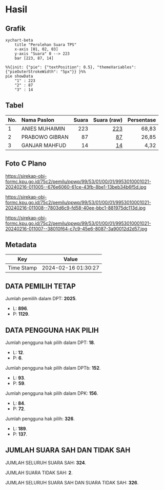 # Hasil

## Grafik

```mermaid
xychart-beta
    title "Perolehan Suara TPS"
    x-axis [01, 02, 03]
    y-axis "Suara" 0 --> 223
    bar [223, 87, 14]
```

```mermaid
%%{init: {"pie": {"textPosition": 0.5}, "themeVariables": {"pieOuterStrokeWidth": "5px"}} }%%
pie showData
    "1" : 223
    "2" : 87
    "3" : 14
```

## Tabel

| No. | Nama Paslon    | Suara | Suara (raw) | Persentase |
|:--- |:-------------- | -----:| -----------:| ----------:|
| 1   | ANIES MUHAIMIN | 223   | [223][p-1]  | 68,83      |
| 2   | PRABOWO GIBRAN | 87    | [87][p-2]   | 26,85      |
| 3   | GANJAR MAHFUD  | 14    | [14][p-3]   | 4,32       |


[p-1]: https://github.com/gigit-pemilu/pemilu-2024-99-luar-negeri/blob/main/pilpres/hitung-suara/sub/99-luar-negeri/sub/53-jeddah-arab-saudi/sub/01-jeddah-arab-saudi/sub/0001-jeddah-arab-saudi/sub/021-ksk-009/sub/paslon-1.txt
[p-2]: https://github.com/gigit-pemilu/pemilu-2024-99-luar-negeri/blob/main/pilpres/hitung-suara/sub/99-luar-negeri/sub/53-jeddah-arab-saudi/sub/01-jeddah-arab-saudi/sub/0001-jeddah-arab-saudi/sub/021-ksk-009/sub/paslon-2.txt
[p-3]: https://github.com/gigit-pemilu/pemilu-2024-99-luar-negeri/blob/main/pilpres/hitung-suara/sub/99-luar-negeri/sub/53-jeddah-arab-saudi/sub/01-jeddah-arab-saudi/sub/0001-jeddah-arab-saudi/sub/021-ksk-009/sub/paslon-3.txt

## Foto C Plano

https://sirekap-obj-formc.kpu.go.id/75c2/pemilu/ppwp/99/53/01/00/01/9953010001021-20240216-011005--676e6060-61ce-43fb-8be1-13beb34b6f5d.jpg

https://sirekap-obj-formc.kpu.go.id/75c2/pemilu/ppwp/99/53/01/00/01/9953010001021-20240216-011008--7803d6c9-fd58-40ee-bbc1-881975dc113d.jpg

https://sirekap-obj-formc.kpu.go.id/75c2/pemilu/ppwp/99/53/01/00/01/9953010001021-20240216-011007--38010f64-c7c9-45e6-8087-3a90012d2d57.jpg


## Metadata

| Key        | Value               |
| ---------- | ------------------- |
| Time Stamp | 2024-02-16 01:30:27 |


## DATA PEMILIH TETAP

Jumlah pemilih dalam DPT: **2025**.
 * L: **896**.
 * P: **1129**.

## DATA PENGGUNA HAK PILIH

Jumlah pengguna hak pilih dalam DPT: **18**.
 * L: **12**.
 * P: **6**.

Jumlah pengguna hak pilih dalam DPTb: **152**.
 * L: **93**.
 * P: **59**.

Jumlah pengguna hak pilih dalam DPK: **156**.
 * L: **84**.
 * P: **72**.

Jumlah pengguna hak pilih: **326**.
 * L: **189**.
 * P: **137**.

## JUMLAH SUARA SAH DAN TIDAK SAH

JUMLAH SELURUH SUARA SAH: **324**.

JUMLAH SUARA TIDAK SAH: **2**.

JUMLAH SELURUH SUARA SAH DAN SUARA TIDAK SAH: **326**.


